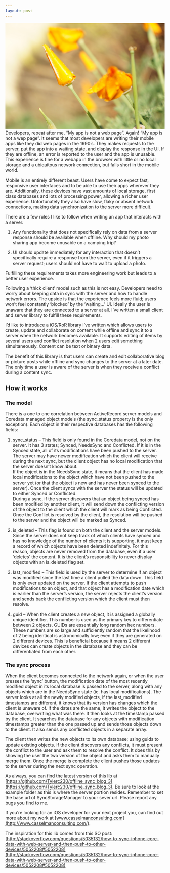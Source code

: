 ```yaml
---
layout: post
---
```

              
<img src="/images/fulls/DSC00695.jpg" class="fit image">
Developers, repeat after me, “My app is not a web page”. Again! “My app is not a wep page”. It seems that most developers are writing their mobile apps like they did web pages in the 1990’s. They makes requests to the server, put the app into a waiting state, and display the response in the UI. If they are offline, an error is reported to the user and the app is unusable. This experience is fine for a webapp in the browser with little or no local storage and a ubiquitous network connection, but falls short in the mobile world.

Mobile is an entirely different beast. Users have come to expect fast, responsive user interfaces and to be able to use their apps wherever they are. Additionally, these devices have vast amounts of local storage, first class databases and lots of processing power, allowing a richer user experience. Unfortunately they also have slow, flaky or absent network connections, making data synchronization to the server more difficult.

There are a few rules I like to follow when writing an app that interacts with a server.

1.  Any functionality that does not specifically rely on data from a server response should be available when offline. Why should my photo sharing app become unusable on a camping trip?

2.  UI should update immediately for any interaction that doesn’t specifically require a response from the server, even if it triggers a server request; users should not have to wait to upload a photo.

Fulfilling these requirements takes more engineering work but leads to a better user experience.

Following a ‘thick client’ model such as this is not easy. Developers need to worry about keeping data in sync with the server and how to handle network errors. The upside is that the experience feels more fluid; users won’t feel constantly ‘blocked’ by the ‘waiting…’ UI. Ideally the user is unaware that they are connected to a server at all. I’ve written a small client and server library to fulfill these requirements.

I’d like to introduce a iOS/RoR library I’ve written which allows users to create, update and collaborate on content while offline and sync it to a server when the network becomes available. It supports editing of items by several users and conflict resolution when 2 users edit something simultaneously. Content can be text or binary data.

The benefit of this library is that users can create and edit collaborative blog or picture posts while offline and sync changes to the server at a later date. The only time a user is aware of the server is when they receive a conflict during a content sync.

## How it works

### The model

There is a one to one correlation between ActiveRecord server models and Coredata managed object models (the sync_status property is the only exception). Each object in their respective databases has the following fields:

1.  sync_status – This field is only found in the Coredata model, not on the server. It has 3 states; Synced, NeedsSync and Conflicted. If it is in the Synced state, all of its modifications have been pushed to the server. The server may have newer modification which the client will receive during the next sync, but the client object has no local modification that the server doesn’t know about.  
    If the object is in the NeedsSync state, it means that the client has made local modifications to the object which have not been pushed to the server yet (or that the object is new and has never been synced to the server). Once the client syncs with the server the status will be updated to either Synced or Conflicted.  
    During a sync, if the server discovers that an object being synced has been modified by another client, it will send down the conflicting version of the object to the client which the client will mark as being Conflicted. Once the Conflict is resolved by the client, the resolution will be pushed to the server and the object will be marked as Synced.

2.  is_deleted – This flag is found on both the client and the server models. Since the server does not keep track of which clients have synced and has no knowledge of the number of clients it is supporting, it must keep a record of which objects have been deleted indefinitely. For this reason, objects are never removed from the database, even if a user ‘deletes’ the content. It is the client’s responsibility to never display objects with an is_deleted flag set.

3.  last_modified – This field is used by the server to determine if an object was modified since the last time a client pulled the data down. This field is only ever updated on the server. If the client attempts to push modifications to an object, and that object has a modification date which is earlier than the server’s version, the server rejects the client’s version and sends back the conflicting version which the client must then resolve.

4.  guid – When the client creates a new object, it is assigned a globally unique identifier. This number is used as the primary key to differentiate between 2 objects. GUIDs are essentially long random hex numbers. These numbers are so large and sufficiently random that the likelihood of 2 being identical is astronomically low; even if they are generated on 2 different devices. This is beneficial because it means 2 different devices can create objects in the database and they can be differentiated from each other.

### The sync process

When the client becomes connected to the network again, or when the user presses the ‘sync’ button, the modification date of the most recently modified object in its local database is passed to the server, along with any objects which are in the NeedsSync state (ie. has local modifications). The server looks at all the newly modified objects, if the last_modified timestamps are different, it knows that its version has changes which the client is unaware of. If the dates are the same, it writes the object to the database, overwriting what was there. It then looks at the timestamp passed by the client. It searches the database for any objects with modification timestamps greater than the one passed up and sends those objects down to the client. It also sends any conflicted objects in a separate array.

The client then writes the new objects to its own database; using guids to update existing objects. If the client discovers any conflicts, it must present the conflict to the user and ask them to resolve the conflict. It does this by showing the user the two version of the object and asks them to manually merge them. Once the merge is complete the client pushes those updates to the server during the next sync operation.

As always, you can find the latest version of this lib at [https://github.com/Tylerc230/offline_sync_blog_3](https://github.com/Tylerc230/offline_sync_blog_3). Be sure to look at the example folder as this is where the server portion resides. Remember to set the base url of SyncStorageManager to your sever url. Please report any bugs you find to me.

If you’re looking for an iOS developer for your next project you, can find out more about my work at [www.casselmanconsulting.com](http://www.casselmanconsulting.com/).

The inspiration for this lib comes from this SO post: [http://stackoverflow.com/questions/5035132/how-to-sync-iphone-core-data-with-web-server-and-then-push-to-other-devices/5052208#5052208](http://stackoverflow.com/questions/5035132/how-to-sync-iphone-core-data-with-web-server-and-then-push-to-other-devices/5052208#5052208)
